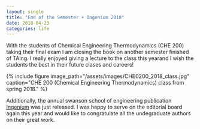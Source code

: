 ```yaml
---
layout: single
title: "End of the Semester + Ingenium 2018"
date: 2018-04-23
categories: life
---
```


With the students of Chemical Engineering Thermodynamics (CHE 200) taking their final exam I am closing the book on another semester finished of TAing. I really enjoyed giving a lecture to the class this yearand I wish the students the best in their future clases and careers!

{% include figure image_path="/assets/images/CHE0200_2018_class.jpg" caption="CHE 200 (Chemical Engineering Thermodynamics) class from spring 2018." %}

Additionally, the annual swanson school of engineering publication [Ingenium](http://www.engineering.pitt.edu/Research/Office-Of-Research/_Documents/2018-Ingenium-Journal-Swanson-School-of-Engineering/) was just released. I was happy to serve on the editorial board again this year and would like to congratulate all the undegraduate authors on their great work.
